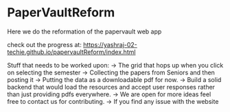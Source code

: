 # PaperVaultReform
Here we do the reformation of the papervault web app

check out the progress at: https://yashraj-02-techie.github.io/papervaultReform/index.html

Stuff that needs to be worked upon:
-> The grid that hops up when you click on selecting the semester
-> Collecting the papers from Seniors and then posting it
-> Putting the data as a downloadable pdf for now.
-> Build a solid backend that would load the resources and accept user responses rather than just providing pdfs everywhere.
-> We are open for more ideas feel free to contact us for contributing.
-> If you find any issue with the website 
